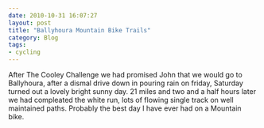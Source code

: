 ```yaml
---
date: 2010-10-31 16:07:27
layout: post
title: "Ballyhoura Mountain Bike Trails"
category: Blog
tags:
- cycling
---
```


After The Cooley Challenge we had promised John that we would go to Ballyhoura, after a dismal drive down in pouring rain on friday, Saturday turned out a lovely bright sunny day. 21 miles and two and a half hours later we had compleated the white run, lots of flowing single track on well maintained paths. Probably the best day I have ever had on a Mountain bike.
